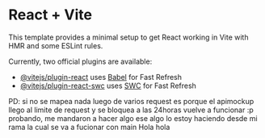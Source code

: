 # React + Vite

This template provides a minimal setup to get React working in Vite with HMR and some ESLint rules.

Currently, two official plugins are available:

- [@vitejs/plugin-react](https://github.com/vitejs/vite-plugin-react/blob/main/packages/plugin-react/README.md) uses [Babel](https://babeljs.io/) for Fast Refresh
- [@vitejs/plugin-react-swc](https://github.com/vitejs/vite-plugin-react-swc) uses [SWC](https://swc.rs/) for Fast Refresh

PD: si no se mapea nada luego de varios request es porque el apimockup llego al limite de request y se bloquea a las 24horas vuelve a funcionar :p
probando, me mandaron a hacer algo ese algo lo estoy haciendo desde mi rama la cual se va a fucionar con main
Hola hola
